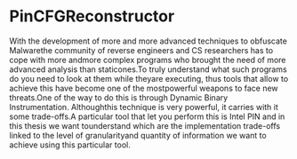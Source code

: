 # PinCFGReconstructor
With the development of more and more advanced techniques to obfuscate Malwarethe community of reverse engineers and CS researchers has to cope with more andmore complex programs who brought the need of more advanced analysis than staticones.To truly understand what such programs do you need to look at them while theyare executing, thus tools that allow to achieve this have become one of the mostpowerful weapons to face new threats.One of the way to do this is through Dynamic Binary Instrumentation. Althoughthis technique is very powerful, it carries with it some trade-offs.A particular tool that let you perform this is Intel PIN and in this thesis we want tounderstand which are the implementation trade-offs linked to the level of granularityand quantity of information we want to achieve using this particular tool.
